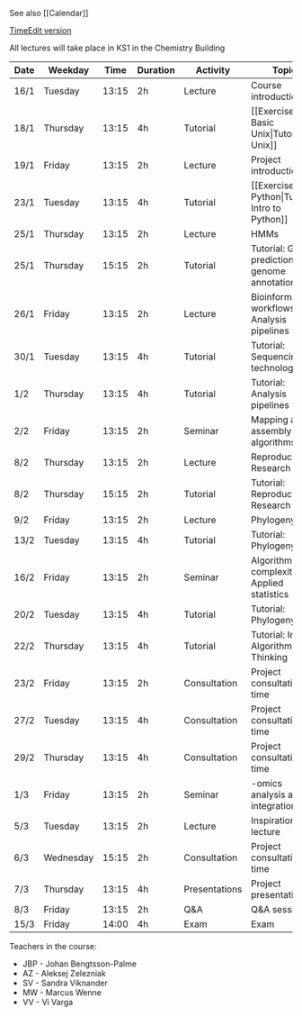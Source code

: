 See also [[Calendar]]

[TimeEdit version](https://cloud.timeedit.net/chalmers/web/public/ri1Y10y6Z65ZZ0Q88g6690055Y56x38X0gY650QQ0775gQ2.html)

All lectures will take place in KS1 in the Chemistry Building

| **Date** | **Weekday** | **Time** | **Duration** | **Activity** | **Topic** | **Teacher** | **Material** |
| ---- | ---- | ---- | ---- | ---- | ---- | ---- | ---- |
| 16/1 | Tuesday | 13:15 | 2h | Lecture | Course introduction | JBP |  |
| 18/1 | Thursday | 13:15 | 4h | Tutorial | [[Exercise - Basic Unix\|Tutorial: Unix]] | SV |  |
| 19/1 | Friday | 13:15 | 2h | Lecture | Project introduction | JBP |  |
| 23/1 | Tuesday | 13:15 | 4h | Tutorial | [[Exercise - Python\|Tutorial: Intro to Python]] | SV/VV |  |
| 25/1 | Thursday | 13:15 | 2h | Lecture | HMMs | SV |  |
| 25/1 | Thursday | 15:15 | 2h | Tutorial | Tutorial: Gene prediction + genome annotation | SV |  |
| 26/1 | Friday | 13:15 | 2h | Lecture | Bioinformatics workflows and Analysis pipelines | MW |  |
| 30/1 | Tuesday | 13:15 | 4h | Tutorial | Tutorial: Sequencing technologies | MW/VV |  |
| 1/2 | Thursday | 13:15 | 4h | Tutorial | Tutorial: Analysis pipelines | MW/VV |  |
| 2/2 | Friday | 13:15 | 2h | Seminar | Mapping and assembly algorithms | JBP |  |
| 8/2 | Thursday | 13:15 | 2h | Lecture | Reproducible Research (Git) | AZ |  |
| 8/2 | Thursday | 15:15 | 2h | Tutorial | Tutorial: Reproducible Research (Git) | SV |  |
| 9/2 | Friday | 13:15 | 2h | Lecture | Phylogeny | VV |  |
| 13/2 | Tuesday | 13:15 | 4h | Tutorial | Tutorial: Phylogeny | VV |  |
| 16/2 | Friday | 13:15 | 2h | Seminar | Algorithm complexity and Applied statistics | JBP |  |
| 20/2 | Tuesday | 13:15 | 4h | Tutorial | Tutorial: Phylogeny | VV |  |
| 22/2 | Thursday | 13:15 | 4h | Tutorial | Tutorial: Intro to Algorithmic Thinking | SV/MW |  |
| 23/2 | Friday | 13:15 | 2h | Consultation | Project consultation time | SV/MW/VV |  |
| 27/2 | Tuesday | 13:15 | 4h | Consultation | Project consultation time | JBP |  |
| 29/2 | Thursday | 13:15 | 4h | Consultation | Project consultation time | JBP |  |
| 1/3 | Friday | 13:15 | 2h | Seminar | -omics analysis and integration | JBP |  |
| 5/3 | Tuesday | 13:15 | 2h | Lecture | Inspiration lecture | TBD |  |
| 6/3 | Wednesday | 15:15 | 2h | Consultation | Project consultation time | JBP |  |
| 7/3 | Thursday | 13:15 | 4h | Presentations | Project presentations | JBP/SV/MW/VV |  |
| 8/3 | Friday | 13:15 | 2h | Q&A | Q&A session | JBP/SV/MW/VV |  |
| 15/3 | Friday | 14:00 | 4h | Exam | Exam | JBP |  |

Teachers in the course: 
- JBP - Johan Bengtsson-Palme
- AZ - Aleksej Zelezniak
- SV - Sandra Viknander
- MW - Marcus Wenne
- VV - Vi Varga